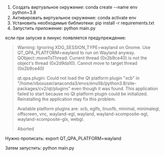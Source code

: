 1) Создать виртуальное окружение: conda create --name env python=3.8
2) Активировать виртуальное окружение: conda activate env
3) Установить необходимые библиотеки: pip install -r requirements.txt
4) Запустить приложение: python main.py
   
если при запуске в линукс появляется предупреждение:
> Warning: Ignoring XDG_SESSION_TYPE=wayland on Gnome. Use QT_QPA_PLATFORM=wayland to run on Wayland anyway.
> QObject::moveToThread: Current thread (0x2b9ce40) is not the object's thread (0x2d9da10).
> Cannot move to target thread (0x2b9ce40)
> 
> qt.qpa.plugin: Could not load the Qt platform plugin "xcb" in "/home/vboxuser/anaconda3/envs/env/lib/python3.8/site-packages/cv2/qt/plugins" even though it was found.
> This application failed to start because no Qt platform plugin could be initialized. Reinstalling the application may fix this problem.
> 
> Available platform plugins are: xcb, eglfs, linuxfb, minimal, minimalegl, offscreen, vnc, wayland-egl, wayland, wayland-xcomposite-egl, wayland-xcomposite-glx, webgl.
> 
> Aborted

Нужно прописать: export QT_QPA_PLATFORM=wayland

Затем запустить: python main.py